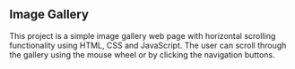 ## Image Gallery
This project is a simple image gallery web page with horizontal scrolling functionality using HTML, 
CSS and JavaScript. The user can scroll through the gallery using the mouse wheel or by clicking the navigation buttons.
